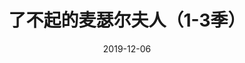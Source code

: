 ---
layout: movie-review
title: 了不起的麦瑟尔夫人（1-3季）
description: >
  还可以，只看了前3季。
category: 剧集
img: assets/img/movie/before2020/了不起的麦瑟尔夫人.webp
star: 4
date: 2019-12-06
---
